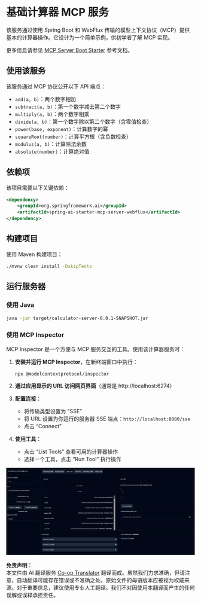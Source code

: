 <!--
CO_OP_TRANSLATOR_METADATA:
{
  "original_hash": "ed9cab32cc67c12d8969b407aa47100a",
  "translation_date": "2025-06-11T09:29:09+00:00",
  "source_file": "03-GettingStarted/01-first-server/solution/java/README.md",
  "language_code": "zh"
}
-->
# 基础计算器 MCP 服务

该服务通过使用 Spring Boot 和 WebFlux 传输的模型上下文协议（MCP）提供基本的计算器操作。它设计为一个简单示例，供初学者了解 MCP 实现。

更多信息请参见 [MCP Server Boot Starter](https://docs.spring.io/spring-ai/reference/api/mcp/mcp-server-boot-starter-docs.html) 参考文档。

## 使用该服务

该服务通过 MCP 协议公开以下 API 端点：

- `add(a, b)`：两个数字相加
- `subtract(a, b)`：第一个数字减去第二个数字
- `multiply(a, b)`：两个数字相乘
- `divide(a, b)`：第一个数字除以第二个数字（含零值检查）
- `power(base, exponent)`：计算数字的幂
- `squareRoot(number)`：计算平方根（含负数检查）
- `modulus(a, b)`：计算除法余数
- `absolute(number)`：计算绝对值

## 依赖项

该项目需要以下关键依赖：

```xml
<dependency>
    <groupId>org.springframework.ai</groupId>
    <artifactId>spring-ai-starter-mcp-server-webflux</artifactId>
</dependency>
```

## 构建项目

使用 Maven 构建项目：
```bash
./mvnw clean install -DskipTests
```

## 运行服务器

### 使用 Java

```bash
java -jar target/calculator-server-0.0.1-SNAPSHOT.jar
```

### 使用 MCP Inspector

MCP Inspector 是一个方便与 MCP 服务交互的工具。使用该计算器服务时：

1. **安装并运行 MCP Inspector**，在新终端窗口中执行：
   ```bash
   npx @modelcontextprotocol/inspector
   ```

2. **通过应用显示的 URL 访问网页界面**（通常是 http://localhost:6274）

3. **配置连接**：
   - 将传输类型设置为 “SSE”
   - 将 URL 设置为你运行的服务器 SSE 端点：`http://localhost:8080/sse`
   - 点击 “Connect”

4. **使用工具**：
   - 点击 “List Tools” 查看可用的计算器操作
   - 选择一个工具，点击 “Run Tool” 执行操作

![MCP Inspector Screenshot](../../../../../../translated_images/tool.40e180a7b0d0fe2067cf96435532b01f63f7f8619d6b0132355a04b426b669ac.zh.png)

**免责声明**：  
本文件由 AI 翻译服务 [Co-op Translator](https://github.com/Azure/co-op-translator) 翻译而成。虽然我们力求准确，但请注意，自动翻译可能存在错误或不准确之处。原始文件的母语版本应被视为权威来源。对于重要信息，建议使用专业人工翻译。我们不对因使用本翻译而产生的任何误解或误释承担责任。